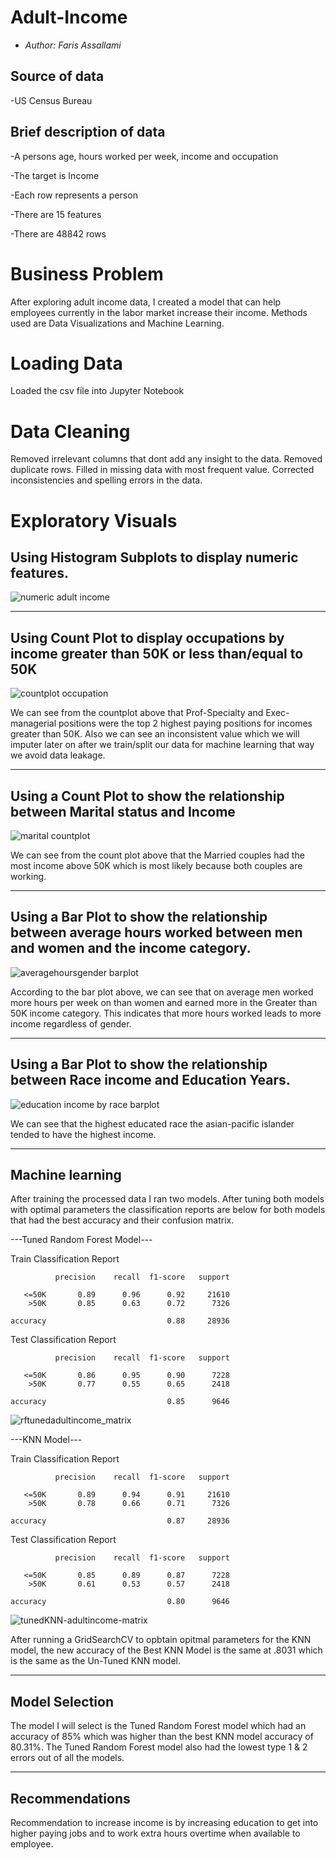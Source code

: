 # Adult-Income
- *Author: Faris Assallami*


## Source of data 
-US Census Bureau

## Brief description of data 
-A persons age, hours worked per week, income and occupation

-The target is Income

-Each row represents a person

-There are 15 features

-There are 48842 rows

#  Business Problem

After exploring adult income data, I created a model that can help employees currently in the labor market increase their income.  Methods used are Data Visualizations and Machine Learning.

#  Loading Data

Loaded the csv file into Jupyter Notebook

# Data Cleaning

Removed irrelevant columns that dont add any insight to the data.  Removed duplicate rows.  Filled in missing data with most frequent value.  Corrected inconsistencies and spelling errors in the data.

# Exploratory Visuals

## Using Histogram Subplots to display numeric features.

![numeric adult income](https://user-images.githubusercontent.com/111199631/230174355-64a51846-7e94-417e-aeb5-2a04e1ab9044.png)

---------------------------------------------------------

## Using Count Plot to display occupations by income greater than 50K or less than/equal to 50K

![countplot occupation](https://user-images.githubusercontent.com/111199631/230174773-2f8ff3f7-5acd-41a6-b08c-41e303d4e35c.png)

We can see from the countplot above that Prof-Specialty and Exec-managerial positions were the top 2 highest paying positions for incomes greater than 50K.  Also we can see an inconsistent value which we will imputer later on after we train/split our data for machine learning that way we avoid data leakage.

--------------------------------------------------------

## Using a Count Plot to show the relationship between Marital status and Income

![marital countplot](https://user-images.githubusercontent.com/111199631/230175584-f2185551-437a-490c-84db-2844aff813ca.png)


We can see from the count plot above that the Married couples had the most income above 50K which is most likely because both couples are working.

---------------------------------------------------------

## Using a Bar Plot to show the relationship between average hours worked between men and women and the income category.

![averagehoursgender barplot](https://user-images.githubusercontent.com/111199631/230175913-9c01eab3-cd1f-46df-9861-a84d262eda9e.png)

According to the bar plot above, we can see that on average men worked more hours per week on than women and earned more in the Greater than 50K income category.  This indicates that more hours worked leads to more income regardless of gender.

----------------------------------------------------------
## Using a Bar Plot to show the relationship between Race income and Education Years.

![education income by race barplot](https://user-images.githubusercontent.com/111199631/230177174-da2bbc3e-7c13-47a7-bf96-bd19d2a31cf4.png)

We can see that the highest educated race the asian-pacific islander tended to have the highest income.

----------------------------------------------------------

## Machine learning

After training the processed data I ran two models.  After tuning both models with optimal parameters the classification reports are below for both models that had the best accuracy and their confusion matrix.

---Tuned Random Forest Model---

Train Classification Report 

              precision    recall  f1-score   support

       <=50K       0.89      0.96      0.92     21610
        >50K       0.85      0.63      0.72      7326

    accuracy                           0.88     28936
   

Test Classification Report 

              precision    recall  f1-score   support

       <=50K       0.86      0.95      0.90      7228
        >50K       0.77      0.55      0.65      2418

    accuracy                           0.85      9646
   
   
   ![rftunedadultincome_matrix](https://user-images.githubusercontent.com/111199631/230178350-633e8986-69ea-47a2-a96f-2cd6f9bc3c70.png)

  
---KNN Model---

Train Classification Report 

              precision    recall  f1-score   support

       <=50K       0.89      0.94      0.91     21610
        >50K       0.78      0.66      0.71      7326

    accuracy                           0.87     28936
   

Test Classification Report 

              precision    recall  f1-score   support

       <=50K       0.85      0.89      0.87      7228
        >50K       0.61      0.53      0.57      2418

    accuracy                           0.80      9646
    
   
![tunedKNN-adultincome-matrix](https://user-images.githubusercontent.com/111199631/230178817-d06b7042-ec25-422f-8a7f-11e7d7d2a2e9.png)


After running a GridSearchCV to opbtain opitmal parameters for the KNN model, the new accuracy of the Best KNN Model is the same at .8031 which is the same as the Un-Tuned KNN model.

-------------------------------------------------------

## Model Selection

The model I will select is the Tuned Random Forest model which had an accuracy of 85% which was higher than the best KNN model accuracy of 80.31%.  The Tuned Random Forest model also had the lowest type 1 & 2 errors out of all the models.

 
--------------------------------------------------------

## Recommendations

Recommendation to increase income is by increasing education to get into higher paying jobs and to work extra hours overtime when available to employee.
